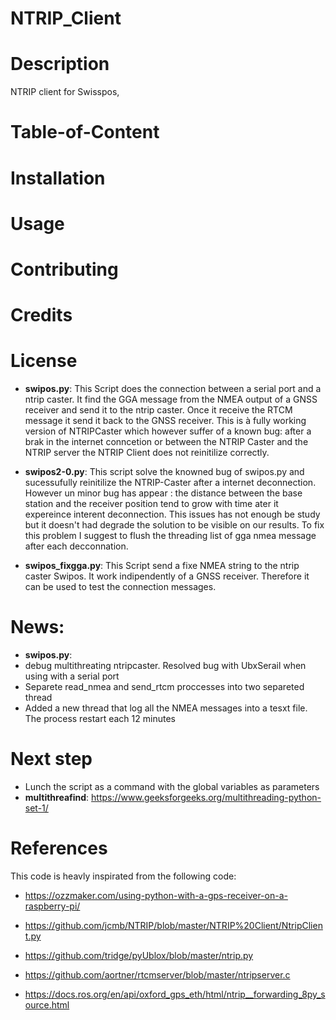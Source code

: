# NTRIP_Client

# Description 
NTRIP client for Swisspos,

# Table-of-Content
# Installation
# Usage
# Contributing
# Credits
# License


- **swipos.py**:        This Script does the connection between a serial port and a ntrip caster. It find the GGA message from the NMEA output of a GNSS receiver and send it to  the ntrip caster. Once it receive the RTCM message it send it back to the GNSS receiver. This is à fully working version of NTRIPCaster which however suffer of a known bug: after a brak in the internet conncetion or between the NTRIP Caster and the NTRIP server the NTRIP Client does not reinitilize correctly. 

- **swipos2-0.py**:   This script solve the knowned bug of swipos.py and sucessufully reinitilize the NTRIP-Caster after a internet deconnection. However un minor bug has appear : the distance between the base station and the receiver position tend to grow with time ater it expereince interent deconnection. This issues has not enough be study but it doesn't had degrade the solution to be visible on our results. To fix this problem I suggest to flush the threading list of gga nmea message after each decconnation.

- **swipos_fixgga.py**:   This Script send a fixe NMEA string to the ntrip caster Swipos. It work indipendently of a GNSS receiver. Therefore it can be used to test the connection messages.

# News:
- **swipos.py**: 
- debug multithreating ntripcaster. Resolved bug with UbxSerail when using with a serial port
- Separete read_nmea and send_rtcm proccesses into two separeted thread
- Added a new thread that log all the NMEA messages into a tesxt file. The process restart each 12 minutes

# Next step
- Lunch the script as a command with the global variables as parameters
- **multithreafind**: https://www.geeksforgeeks.org/multithreading-python-set-1/

# References
This code is heavly inspirated from the following code: 
- https://ozzmaker.com/using-python-with-a-gps-receiver-on-a-raspberry-pi/

- https://github.com/jcmb/NTRIP/blob/master/NTRIP%20Client/NtripClient.py

- https://github.com/tridge/pyUblox/blob/master/ntrip.py

- https://github.com/aortner/rtcmserver/blob/master/ntripserver.c

- https://docs.ros.org/en/api/oxford_gps_eth/html/ntrip__forwarding_8py_source.html
